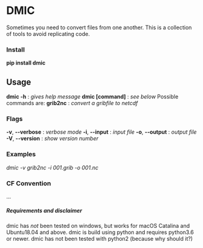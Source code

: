 # DMIC
Sometimes you need to convert files from one another. This is a collection of tools to avoid replicating code.

### Install
**pip install dmic**

## Usage
**dmic -h** : *gives help message*
**dmic [command]** : *see below*
Possible commands are:
**grib2nc** : *convert a gribfile to netcdf*

### Flags
**-v**, **--verbose** : *verbose mode*
**-i**, **--input** : *input file*
**-o**, **--output** : *output file*
**-V**, **--version** : *show version number*

### Examples
*dmic -v grib2nc -i 001.grib -o 001.nc*

### CF Convention
...

##### Requirements and disclaimer
dmic has *not* been tested on windows, but works for macOS Catalina and Ubuntu18.04 and above. dmic is build using python and requires python3.6 or newer. dmic has not been tested with python2 (because why should it?)
